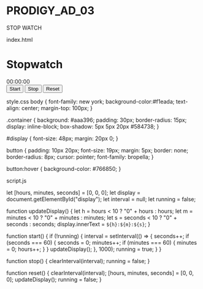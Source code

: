 # PRODIGY_AD_03
STOP WATCH

index.html
<!DOCTYPE html>
<html lang="en">
<head>
  <meta charset="UTF-8">
  <title>Stopwatch</title>
  <link rel="stylesheet" href="style.css">
</head>
<body>
  <div class="container">
    <h1>Stopwatch</h1>
    <div id="display">00:00:00</div>
    <div class="buttons">
      <button onclick="start()">Start</button>
      <button onclick="stop()">Stop</button>
      <button onclick="reset()">Reset</button>
    </div>
  </div>

  <script src="script.js"></script>
</body>
</html>

style.css
body {
  font-family: new york;
  background-color:#f1eada;
  text-align: center;
  margin-top: 100px;
}

.container {
  background: #aaa396;
  padding: 30px;
  border-radius: 15px;
  display: inline-block;
  box-shadow: 5px 5px 20px #584738;
}

#display {
  font-size: 48px;
  margin: 20px 0;
}

button {
  padding: 10px 20px;
  font-size: 19px;
  margin: 5px;
  border: none;
  border-radius: 8px;
  cursor: pointer;
  font-family: bropella;
}

button:hover {
  background-color: #766850;
}

script.js

let [hours, minutes, seconds] = [0, 0, 0];
let display = document.getElementById("display");
let interval = null;
let running = false;

function updateDisplay() {
  let h = hours < 10 ? "0" + hours : hours;
  let m = minutes < 10 ? "0" + minutes : minutes;
  let s = seconds < 10 ? "0" + seconds : seconds;
  display.innerText = `${h}:${m}:${s}`;
}

function start() {
  if (!running) {
    interval = setInterval(() => {
      seconds++;
      if (seconds === 60) {
        seconds = 0;
        minutes++;
        if (minutes === 60) {
          minutes = 0;
          hours++;
        }
      }
      updateDisplay();
    }, 1000);
    running = true;
  }
}

function stop() {
  clearInterval(interval);
  running = false;
}

function reset() {
  clearInterval(interval);
  [hours, minutes, seconds] = [0, 0, 0];
  updateDisplay();
  running = false;
}
